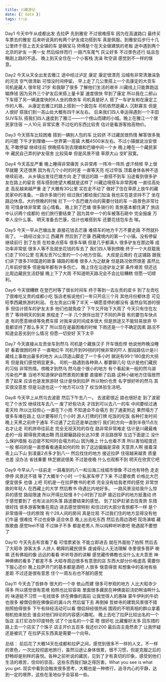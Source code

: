 ```yaml
---
title: 川藏游记
date: {{ date }}
tags: trip
---
```



Day1
今天中午从成都出发 去拉萨 先到雅安 不过很难搭车 因为在高速路口 最终买车票去的雅安 后来听说真的有两个驴友成功搭到车 真是佩服。到雅安后步行十几公里终于搭上去天全镇的车 是辆宝马 师傅是个在天全做建筑的老板 途中遇到两个北京的驴友 一男一女 然后结伴而行 一路汽车尾气 灰尘好多 不过景色还行 姑且忽略刚上路的不适。 晚上到天全住在一个小客栈 洗澡 吹空调 感觉到不一样的惬意。


<!-- more -->

Day2
今天从天全出发去雅江 途中经过泸定 康定 康定很漂亮 沿城有非常清澈湍急的河流 空气很清新 可惜没时间停留。 早上走了几公里搭上一个去康定的大货车 司机是藏人 很年轻 21岁 和我聊了很多 了解他们生活的艰辛 川藏线上只能靠跑运输挣钱  因为另外三个驴友后来搭上量卡宴 速度很快 早到了康定 所以我在二郎山下车搭了另一辆速度快的6人坐的商务车 司机真是好人 搭了一车驴友和在康定工作的人等。 从康定去雅江的路上搭到一个面包车 司机依然是藏人 沉默寡言 但是人很好 搭我们到一高山处大概有四千米左右。 后来我们四人幸运得遇到一个丰田SUV车队 搭我们四人速度到了雅江——一个傍山而建的小城。晚上在雅江一个居民家住宿 一人10元 非常实惠 不过吃的东西比较贵 估计是看游客抬高物价。

Day3
今天搭车比较困难 搭到一辆别人包的车 比较挤 不过藏民很热情 解答很多我的问题 下午才到理塘——世界第一高镇 大概4500米左右。不过小镇据说治安很乱 不敢停留 继续往前 傍晚搭车到去理塘和巴塘中间一个乡 晚上睡在一个藏民家中 藏民自己弄的驴友宿舍 比较简单 但是风景不错 草原大山 空旷寂寞。

Day4
今天高反严重 晚上睡得非常痛苦 头非常疼 一阵冷一阵热 虚汗频频 早上很早就醒 天还很黑 因为有几个小时的时差 一直等天亮 吃过早饭 顶着身体各种不适继续前进。 
从乡镇出发往巴塘方向 走了很远的路 一直搭不到车 沿途看到很多驴友在路上的留言 搭车搭到绝望大概就是这样了 川藏边境搭车非常困难   一直往高处走 高反越来越严重 走了大概有30公里 实在走不动了 做好了住在草原上放牛的藏民家中的准备。一路许多骑行的 经过我们都给我们加油 我也实在是坚持不了  坐在路边休息。大约傍晚的时候 拦下一个去巴塘方向的需要付钱的车 一路景色非常壮观 可惜身体非常累 没心情看。  晚上到了巴塘 很多骑行的 青旅基本都住满了  旅店中认识两个成都的 他们旅行要结束了 因为其中一个的车被落石砸中 完全报废 万幸人没什么事。 明天准备去芒康，估计也难搭到车 还要花钱包车去 唉。

Day5
今天一早从巴塘出发 直接花钱去芒康 难搭车的地方千万不要走路 不然就扑街了。 一路经过金沙江 西藏界 然后到了芒康 西藏境内的第一个小镇。没有停留 继续前行 到了左贡 在检查点搭车 很多车辆 但是几乎都满人 很多驴友在那边等 成功率非常低 很多人等不及就坐花钱的车去了 我们四人等到傍晚 终于一个大叔载我们走了100公里 在离左贡70公里的一个小地方住宿。 大叔是云南的 在这铺路 跟我们讲了很多318国道的故事 铺路的艰难 很多人为之献身 但是路况依然很差 虽然比几年前好很多 但是每年都有许多伤亡。 
晚上住在沿途驴友之家 条件艰苦 但还远比周边藏民生活舒服 晚上下了大雨  不知道明天路况会不会比较糟糕 但愿一切顺利。

Day6
今天很糟糕 在登巴村等了很长时间车 终于等到一去左贡的皮卡 到了左贡吃了很难吃又贵的成都小吃 饭店老板说他们一年只开店三个月 其他月份都休息  可见旺季西藏旅游的利润。 在左贡出口等了半天 一辆愿意停的都没有 虽然自驾游的很多 但估计搭车的驴友太多 他们也就免疫了 下午又开始下大雨了 今天只有住在左贡了 等待明天的到来 
旅程走了一半 几个旅伴出现了不同的声音 有的要包车快点走 有的愿意继续等免费车搭 对我来说时间成本很大 但是旅途又不能轻易放弃 毕竟都坚持了那么多天了 所以现在是最困难的时候 下雨还是一个不确定因素 路况不知道会恶劣到什么情况 但愿一切安好 天下太平

Day7
今天直接从左贡坐车到然乌 司机是个藏族汉子 开车很彪悍 他说他昨晚没睡好 看着很困的样子 一直喝红牛 司机开到99拐的时候非常的吓人  那段路估计是川藏线上事故出最多的地方  从山顶道山脚走了一个多小时  据说有99个180度的大拐弯 但是我们感觉明显更多。 司机一路遇到各种熟人 都要聊几句 估计是他们藏民的习俗 非常热情。傍晚才到然乌 然乌是个很小的地方 有个看起来一般的然乌湖 污染也严重 当地不知道保护自然景观的重要 直接断了后路 这种小破地方住宿居然贵了起来 应该也是发旅游财 估计是快到拉萨 所以物价也贵  名字很好听的然乌 其实很没意思  但是沿途也这一个地方可以住了 权当体验生活吧。

Day8
今天早上从然乌去波密 然后下午去八一。 去波密很近 路也很好走 到了波密 吃了个水饺 继续找车去八一 废了好些功夫 才找到可以去八一的车 中间要经过通麦天险 所以比较担心 一直在下小雨 不知道会不会塌方 到了通麦附近 果然塌方了 很多车堵在路上 估计要等好几个小时 游人打牌的打牌 吃饭的吃饭 各种打发时间 晚上天黑之前终于通车 不过通了之后还是单边放行 我们的方向一直到半夜11点左右才让走 司机拼命往前走 完全无视天险的存在 路非常非常难走 估计是川藏最难走的一段 颠得我灵魂出鞘 而且颠簸路段长达30里 并且路很窄 左边下面是江 没什么保护措施 右边是不知何时会塌方的山 因为晚上 什么也看不清 所以害怕程度还一般   郁闷的是一直想看看通麦如何的险 到了这边偏偏是深夜 天意弄人啊 接着深夜上山下山 到凌晨2点多才到八一 然后找住的地方 接近拉萨 住宿越来越贵 质量也差 没办法 省钱重要 林芝据说很美 不过是夜晚 什么也观察不到 明天在欣赏它吧

Day9
今早从八一往前走 一路看到的八一和沿海三线城市很像 不过也有特色 走走停停 风景还不错 等了大概半个小时 一个私家车停了下来 不过要收费 价格比大巴便宜很多 也值 上吧 司机是一在拉萨教书的老师 完全没有给我老师的感觉 非常世故的年轻人 在西藏上的大学 然后教书 待遇比内地好多。 一路风景没给我什么惊异的感觉 路段限速 所以开得比较慢 8个小时到了拉萨 接近拉萨的地方挺激动 终于感觉要到了  也有淡淡的失落 路途要结束的感觉。 到了拉萨赶紧去找青旅 东措很好找 很多游客聚集在周边 进去感觉很特别 和住过的大部分青旅都不一样  是个非常值得一住的旅馆 有个28人间的房间 真是壮观 不过我们住的地方显得没有他们牛逼 很难找 不过也安静 适合休息 晚上出去吃东西 然后去周边酒吧 现场演唱 藏族歌曲 感觉feel不错 不过妹子不多 都是老男人 所以纯粹听听歌吧 艳遇就不要想了

Day10
今天先去布宫看了看 可惜票紧张 不能立即进去 就在外面拍了拍照 然后去了大昭寺 游客太多 人挤人 朝拜的藏民很多 虔诚得让人无法理解 寺里很多菩萨 喇嘛 还有佛祖的像 远远的看看 听听导游的讲解 感觉藏传佛教也没什么太大意思 神神佛佛的看多了都差不多 大昭寺周边很多有意思的店 东西大部分价格虚高 需要你下狠心还价 晚上拉萨开门的基本都是酒吧 人很多 惬意得很 和想象中的圣地有些差距  不过还是很有意思 住个一周左右也不腻的感觉

Day11
今天去了哲蚌寺 很大的一个寺 依山而建 很多可参观的地方 人比大昭寺少得多 所以感觉很有意境 拍照也比较容易 里面很多藏民在神佛面前浇奶啊油啊什么的 味道挺不习惯 一毛钱很多 挤在佛像的面前 让我觉得人的愚昧 蒙牛伊利的牛奶也很多 被僧侣倒在佛像前的漏斗内 然后留下去 再倒掉 哲蚌寺的建筑风景很不错 拍照拍得很多 下午有辩经活动可以看 僧侣辩经很热闹 围观的不明真相的群众拿着相机拍来拍去 谁会对他们辩论的内容感兴趣呢。 晚上去吃了拉萨比较出名的一个饭店 主打尼泊尔印度特色 试了个出名的一个菜 嗯 很好吃 比藏餐好太多 回东措的路上去一个店买了个珠子 店主开价五百多 我还价200 最后店主竟然卖了 让我怀疑还是被坑了 在拉萨买东西真是需要一个向导。

总结：
前后花了大概14天在成都和拉萨之间，感觉到很多不一样的人文，不一样的景色，一次比较彻底地旅行，虽然沿途让身体很累，很不习惯，但是克服之后的舒畅却是别样的喜悦。各种之前听说的藏民，见到了才有真切的印象，感受到他们生活的艰苦，信仰的崇高，这些东西我们缺乏得厉害。What you see is what you get. 现实中看到会触发很多思考，大概也是一种修行，追寻内心的平静，达到一定的境界，这些在圣地似乎会容易一些。